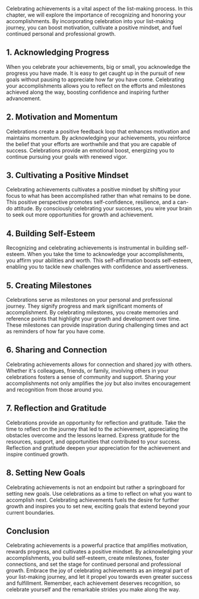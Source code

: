 
Celebrating achievements is a vital aspect of the list-making process. In this chapter, we will explore the importance of recognizing and honoring your accomplishments. By incorporating celebration into your list-making journey, you can boost motivation, cultivate a positive mindset, and fuel continued personal and professional growth.

**1. Acknowledging Progress**
-----------------------------

When you celebrate your achievements, big or small, you acknowledge the progress you have made. It is easy to get caught up in the pursuit of new goals without pausing to appreciate how far you have come. Celebrating your accomplishments allows you to reflect on the efforts and milestones achieved along the way, boosting confidence and inspiring further advancement.

**2. Motivation and Momentum**
------------------------------

Celebrations create a positive feedback loop that enhances motivation and maintains momentum. By acknowledging your achievements, you reinforce the belief that your efforts are worthwhile and that you are capable of success. Celebrations provide an emotional boost, energizing you to continue pursuing your goals with renewed vigor.

**3. Cultivating a Positive Mindset**
-------------------------------------

Celebrating achievements cultivates a positive mindset by shifting your focus to what has been accomplished rather than what remains to be done. This positive perspective promotes self-confidence, resilience, and a can-do attitude. By consciously celebrating your successes, you wire your brain to seek out more opportunities for growth and achievement.

**4. Building Self-Esteem**
---------------------------

Recognizing and celebrating achievements is instrumental in building self-esteem. When you take the time to acknowledge your accomplishments, you affirm your abilities and worth. This self-affirmation boosts self-esteem, enabling you to tackle new challenges with confidence and assertiveness.

**5. Creating Milestones**
--------------------------

Celebrations serve as milestones on your personal and professional journey. They signify progress and mark significant moments of accomplishment. By celebrating milestones, you create memories and reference points that highlight your growth and development over time. These milestones can provide inspiration during challenging times and act as reminders of how far you have come.

**6. Sharing and Connection**
-----------------------------

Celebrating achievements allows for connection and shared joy with others. Whether it's colleagues, friends, or family, involving others in your celebrations fosters a sense of community and support. Sharing your accomplishments not only amplifies the joy but also invites encouragement and recognition from those around you.

**7. Reflection and Gratitude**
-------------------------------

Celebrations provide an opportunity for reflection and gratitude. Take the time to reflect on the journey that led to the achievement, appreciating the obstacles overcome and the lessons learned. Express gratitude for the resources, support, and opportunities that contributed to your success. Reflection and gratitude deepen your appreciation for the achievement and inspire continued growth.

**8. Setting New Goals**
------------------------

Celebrating achievements is not an endpoint but rather a springboard for setting new goals. Use celebrations as a time to reflect on what you want to accomplish next. Celebrating achievements fuels the desire for further growth and inspires you to set new, exciting goals that extend beyond your current boundaries.

**Conclusion**
--------------

Celebrating achievements is a powerful practice that amplifies motivation, rewards progress, and cultivates a positive mindset. By acknowledging your accomplishments, you build self-esteem, create milestones, foster connections, and set the stage for continued personal and professional growth. Embrace the joy of celebrating achievements as an integral part of your list-making journey, and let it propel you towards even greater success and fulfillment. Remember, each achievement deserves recognition, so celebrate yourself and the remarkable strides you make along the way.
